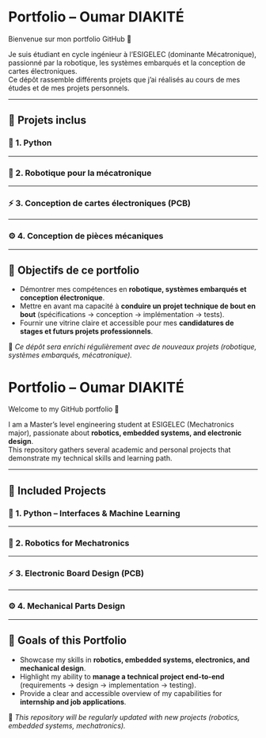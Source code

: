# Portfolio – Oumar DIAKITÉ

Bienvenue sur mon portfolio GitHub 👋  

Je suis étudiant en cycle ingénieur à l’ESIGELEC (dominante Mécatronique), passionné par la robotique, les systèmes embarqués et la conception de cartes électroniques.  
Ce dépôt rassemble différents projets que j’ai réalisés au cours de mes études et de mes projets personnels.  

---

## 🚀 Projets inclus

### 🐍 1. Python 

----

### 🤖 2. Robotique pour la mécatronique

---

### ⚡ 3. Conception de cartes électroniques (PCB)

---

### ⚙️ 4. Conception de pièces mécaniques


---

## 🎯 Objectifs de ce portfolio
- Démontrer mes compétences en **robotique, systèmes embarqués et conception électronique**.  
- Mettre en avant ma capacité à **conduire un projet technique de bout en bout** (spécifications → conception → implémentation → tests).  
- Fournir une vitrine claire et accessible pour mes **candidatures de stages et futurs projets professionnels**.  



🔗 *Ce dépôt sera enrichi régulièrement avec de nouveaux projets (robotique, systèmes embarqués, mécatronique).*  


# Portfolio – Oumar DIAKITÉ

Welcome to my GitHub portfolio 👋  

I am a Master’s level engineering student at ESIGELEC (Mechatronics major), passionate about **robotics, embedded systems, and electronic design**.  
This repository gathers several academic and personal projects that demonstrate my technical skills and learning path.  

---

## 🚀 Included Projects

### 🐍 1. Python – Interfaces & Machine Learning

---

### 🤖 2. Robotics for Mechatronics

---

### ⚡ 3. Electronic Board Design (PCB)

---


### ⚙️ 4. Mechanical Parts Design

---

## 🎯 Goals of this Portfolio
- Showcase my skills in **robotics, embedded systems, electronics, and mechanical design**.  
- Highlight my ability to **manage a technical project end-to-end** (requirements → design → implementation → testing).  
- Provide a clear and accessible overview of my capabilities for **internship and job applications**.  



🔗 *This repository will be regularly updated with new projects (robotics, embedded systems, mechatronics).*  

